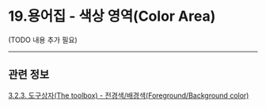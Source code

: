 # 19.용어집 - 색상 영역(Color Area)

(TODO 내용 추가 필요)

***

## 관련 정보

[3.2.3. 도구상자(The toolbox) - 전경색/배경색(Foreground/Background color)](./03-02-03-the-toolbox.md#03-02-01-s3)